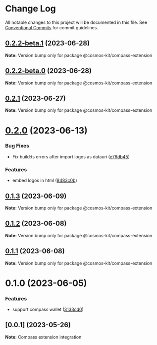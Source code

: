 # Change Log

All notable changes to this project will be documented in this file.
See [Conventional Commits](https://conventionalcommits.org) for commit guidelines.

## [0.2.2-beta.1](https://github.com/cosmology-tech/cosmos-kit/compare/@cosmos-kit/compass-extension@0.2.2-beta.0...@cosmos-kit/compass-extension@0.2.2-beta.1) (2023-06-28)

**Note:** Version bump only for package @cosmos-kit/compass-extension

## [0.2.2-beta.0](https://github.com/cosmology-tech/cosmos-kit/compare/@cosmos-kit/compass-extension@0.2.1...@cosmos-kit/compass-extension@0.2.2-beta.0) (2023-06-28)

**Note:** Version bump only for package @cosmos-kit/compass-extension

## [0.2.1](https://github.com/cosmology-tech/cosmos-kit/compare/@cosmos-kit/compass-extension@0.2.0...@cosmos-kit/compass-extension@0.2.1) (2023-06-27)

**Note:** Version bump only for package @cosmos-kit/compass-extension

# [0.2.0](https://github.com/cosmology-tech/cosmos-kit/compare/@cosmos-kit/compass-extension@0.1.3...@cosmos-kit/compass-extension@0.2.0) (2023-06-13)

### Bug Fixes

- Fix build:ts errors after import logos as datauri ([e76db45](https://github.com/cosmology-tech/cosmos-kit/commit/e76db45bf9165982f1697f253565063b52b83afc))

### Features

- embed logos in html ([8483c0b](https://github.com/cosmology-tech/cosmos-kit/commit/8483c0bb3f3b3a5dfb22e5644a3e695deadc92dd))

## [0.1.3](https://github.com/cosmology-tech/cosmos-kit/compare/@cosmos-kit/compass-extension@0.1.2...@cosmos-kit/compass-extension@0.1.3) (2023-06-09)

**Note:** Version bump only for package @cosmos-kit/compass-extension

## [0.1.2](https://github.com/cosmology-tech/cosmos-kit/compare/@cosmos-kit/compass-extension@0.1.1...@cosmos-kit/compass-extension@0.1.2) (2023-06-08)

**Note:** Version bump only for package @cosmos-kit/compass-extension

## [0.1.1](https://github.com/cosmology-tech/cosmos-kit/compare/@cosmos-kit/compass-extension@0.1.0...@cosmos-kit/compass-extension@0.1.1) (2023-06-08)

**Note:** Version bump only for package @cosmos-kit/compass-extension

# 0.1.0 (2023-06-05)

### Features

- support compass wallet ([3133cd0](https://github.com/cosmology-tech/cosmos-kit/commit/3133cd024c44e8b507974403de55d9eb80b22061))

## [0.0.1] (2023-05-26)

**Note:** Compass extension integration
